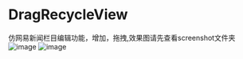 # DragRecycleView
仿网易新闻栏目编辑功能，增加，拖拽,效果图请先查看screenshot文件夹
![image](https://github.com/GHpeter/DragRecycleView/tree/master/screenshot/602EAB3351D7043A95B72CDE7F6FCEA0.jpg)
![image](https://github.com/GHpeter/DragRecycleView/tree/master/screenshot/C2E8CA5ABD9BAC9A7956A73318CFBCE2.jpg)
